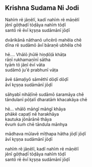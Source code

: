 ## Krishna Sudama Ni Jodi


Nahīṁ rē jāṇēlī, kadī nahīṁ rē māṇēlī  
jēnī gōṭhaḍī tōḍāya nahīṁ tōḍī  
santō rē ēvī kr̥ṣṇa sudāmānī jōḍī

dvārikānā nāthanō un̄cērō mahēla chē  
dīna rē sudāmō āvī bāraṇē ubhēla chē

hē…. Vhālō jhūlē hiṇḍōḷā khāṭa  
rāṇī rukhamaṇīnī sātha  
tyāṁ tō jāṇī ēvī vāta  
sudāmō ju'ē prabhunī vāṭa

āvē śāmaḷiyō sāmēthī dōḍī dōḍī  
āvī kr̥ṣṇa sudāmānī jōḍī

sāhyabī nihāḷīnē sudāmō śaramāya chē  
tāndulanī pōṭalī dharatāṁ khacakāya chē

hē… vhālō māṅgī māṅgī khāya  
phākē capaṭī nē harakhāya  
kautuka jōnārānē thāya  
ēvuṁ śuṁ chē tāndula mānhya

mādhava mūlavē mīṭhapa hātha jōḍī jōḍī  
āvī kr̥ṣṇa sudāmānī jōḍī

nahīṁ rē jāṇēlī, kadī nahīṁ rē māṇēlī  
jēnī gōṭhaḍī tōḍāya nahīṁ tōḍī  
santō rē ēvī kr̥ṣṇa sudāmānī jōḍī

